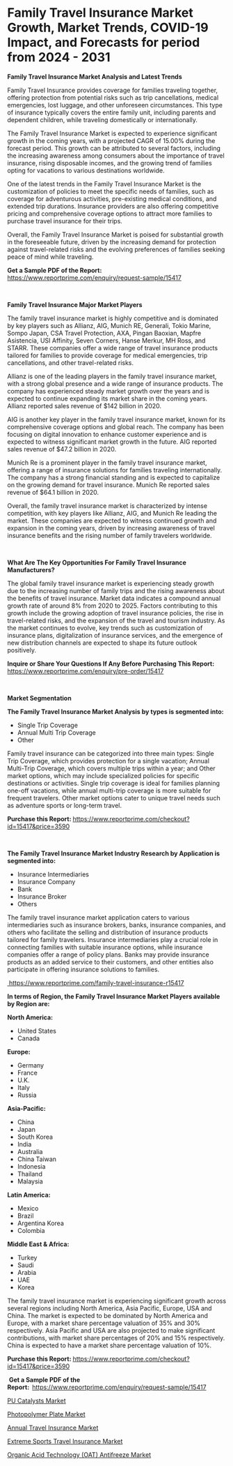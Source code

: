 <p><h1>Family Travel Insurance Market Growth, Market Trends, COVID-19 Impact, and Forecasts for period from 2024 - 2031</h1></p><p><strong>Family Travel Insurance Market Analysis and Latest Trends</strong></p>
<p><p>Family Travel Insurance provides coverage for families traveling together, offering protection from potential risks such as trip cancellations, medical emergencies, lost luggage, and other unforeseen circumstances. This type of insurance typically covers the entire family unit, including parents and dependent children, while traveling domestically or internationally.</p><p>The Family Travel Insurance Market is expected to experience significant growth in the coming years, with a projected CAGR of 15.00% during the forecast period. This growth can be attributed to several factors, including the increasing awareness among consumers about the importance of travel insurance, rising disposable incomes, and the growing trend of families opting for vacations to various destinations worldwide.</p><p>One of the latest trends in the Family Travel Insurance Market is the customization of policies to meet the specific needs of families, such as coverage for adventurous activities, pre-existing medical conditions, and extended trip durations. Insurance providers are also offering competitive pricing and comprehensive coverage options to attract more families to purchase travel insurance for their trips.</p><p>Overall, the Family Travel Insurance Market is poised for substantial growth in the foreseeable future, driven by the increasing demand for protection against travel-related risks and the evolving preferences of families seeking peace of mind while traveling.</p></p>
<p><strong>Get a Sample PDF of the Report:&nbsp;</strong> <a href="https://www.reportprime.com/enquiry/request-sample/15417">https://www.reportprime.com/enquiry/request-sample/15417</a></p>
<p>&nbsp;</p>
<p><strong>Family Travel Insurance Major Market Players</strong></p>
<p><p>The family travel insurance market is highly competitive and is dominated by key players such as Allianz, AIG, Munich RE, Generali, Tokio Marine, Sompo Japan, CSA Travel Protection, AXA, Pingan Baoxian, Mapfre Asistencia, USI Affinity, Seven Corners, Hanse Merkur, MH Ross, and STARR. These companies offer a wide range of travel insurance products tailored for families to provide coverage for medical emergencies, trip cancellations, and other travel-related risks.</p><p>Allianz is one of the leading players in the family travel insurance market, with a strong global presence and a wide range of insurance products. The company has experienced steady market growth over the years and is expected to continue expanding its market share in the coming years. Allianz reported sales revenue of $142 billion in 2020.</p><p>AIG is another key player in the family travel insurance market, known for its comprehensive coverage options and global reach. The company has been focusing on digital innovation to enhance customer experience and is expected to witness significant market growth in the future. AIG reported sales revenue of $47.2 billion in 2020.</p><p>Munich Re is a prominent player in the family travel insurance market, offering a range of insurance solutions for families traveling internationally. The company has a strong financial standing and is expected to capitalize on the growing demand for travel insurance. Munich Re reported sales revenue of $64.1 billion in 2020.</p><p>Overall, the family travel insurance market is characterized by intense competition, with key players like Allianz, AIG, and Munich Re leading the market. These companies are expected to witness continued growth and expansion in the coming years, driven by increasing awareness of travel insurance benefits and the rising number of family travelers worldwide.</p></p>
<p>&nbsp;</p>
<p><strong>What Are The Key Opportunities For Family Travel Insurance Manufacturers?</strong></p>
<p><p>The global family travel insurance market is experiencing steady growth due to the increasing number of family trips and the rising awareness about the benefits of travel insurance. Market data indicates a compound annual growth rate of around 8% from 2020 to 2025. Factors contributing to this growth include the growing adoption of travel insurance policies, the rise in travel-related risks, and the expansion of the travel and tourism industry. As the market continues to evolve, key trends such as customization of insurance plans, digitalization of insurance services, and the emergence of new distribution channels are expected to shape its future outlook positively.</p></p>
<p><strong>Inquire or Share Your Questions If Any Before Purchasing This Report:</strong> <a href="https://www.reportprime.com/enquiry/pre-order/15417">https://www.reportprime.com/enquiry/pre-order/15417</a></p>
<p>&nbsp;</p>
<p><strong>Market Segmentation</strong></p>
<p><strong>The Family Travel Insurance Market Analysis by types is segmented into:</strong></p>
<p><ul><li>Single Trip Coverage</li><li>Annual Multi Trip Coverage</li><li>Other</li></ul></p>
<p><p>Family travel insurance can be categorized into three main types: Single Trip Coverage, which provides protection for a single vacation; Annual Multi-Trip Coverage, which covers multiple trips within a year; and Other market options, which may include specialized policies for specific destinations or activities. Single trip coverage is ideal for families planning one-off vacations, while annual multi-trip coverage is more suitable for frequent travelers. Other market options cater to unique travel needs such as adventure sports or long-term travel.</p></p>
<p><strong>Purchase this Report:&nbsp;</strong><a href="https://www.reportprime.com/checkout?id=15417&price=3590">https://www.reportprime.com/checkout?id=15417&price=3590</a></p>
<p>&nbsp;</p>
<p><strong>The Family Travel Insurance Market Industry Research by Application is segmented into:</strong></p>
<p><ul><li>Insurance Intermediaries</li><li>Insurance Company</li><li>Bank</li><li>Insurance Broker</li><li>Others</li></ul></p>
<p><p>The family travel insurance market application caters to various intermediaries such as insurance brokers, banks, insurance companies, and others who facilitate the selling and distribution of insurance products tailored for family travelers. Insurance intermediaries play a crucial role in connecting families with suitable insurance options, while insurance companies offer a range of policy plans. Banks may provide insurance products as an added service to their customers, and other entities also participate in offering insurance solutions to families.</p></p>
<p><a href="https://www.reportprime.com/family-travel-insurance-r15417">&nbsp;https://www.reportprime.com/family-travel-insurance-r15417</a></p>
<p><strong>In terms of Region, the Family Travel Insurance Market Players available by Region are:</strong></p>
<p>
    <p> <strong> North America: </strong>
        <ul>
            <li>United States</li>
            <li>Canada</li>
        </ul>
        </p> 
    <p> <strong> Europe: </strong>
        <ul>
            <li>Germany</li>
            <li>France</li>
            <li>U.K.</li>
            <li>Italy</li>
            <li>Russia</li>
        </ul>
        </p> 
    <p> <strong> Asia-Pacific: </strong>
        <ul>
            <li>China</li>
            <li>Japan</li>
            <li>South Korea</li>
            <li>India</li>
            <li>Australia</li>
            <li>China Taiwan</li>
            <li>Indonesia</li>
            <li>Thailand</li>
            <li>Malaysia</li>
        </ul>
        </p> 
    <p> <strong> Latin America: </strong>
        <ul>
            <li>Mexico</li>
            <li>Brazil</li>
            <li>Argentina Korea</li>
            <li>Colombia</li>
        </ul>
        </p> 
    <p> <strong> Middle East & Africa: </strong>
        <ul>
            <li>Turkey</li>
            <li>Saudi</li>
            <li>Arabia</li>
            <li>UAE</li>
            <li>Korea</li>
        </ul>
    </p>
    </p>
<p><p>The family travel insurance market is experiencing significant growth across several regions including North America, Asia Pacific, Europe, USA and China. The market is expected to be dominated by North America and Europe, with a market share percentage valuation of 35% and 30% respectively. Asia Pacific and USA are also projected to make significant contributions, with market share percentages of 20% and 15% respectively. China is expected to have a market share percentage valuation of 10%.</p></p>
<p><strong>Purchase this Report: </strong><a href="https://www.reportprime.com/checkout?id=15417&price=3590">https://www.reportprime.com/checkout?id=15417&price=3590</a></p>
<p>&nbsp;<strong>Get a Sample PDF of the Report:&nbsp;&nbsp;</strong><a href="https://www.reportprime.com/enquiry/request-sample/15417">https://www.reportprime.com/enquiry/request-sample/15417</a></p>
<p><strong></strong></p>
<p><p><a href="https://issuu.com/reportprime-2/docs/pu-catalysts-market-size-2030.pptx">PU Catalysts Market</a></p><p><a href="https://issuu.com/reportprime-2/docs/photopolymer-plate-market-size-2030.pptx">Photopolymer Plate Market</a></p><p><a href="https://github.com/markusgodoy/Market-Research-Report-List-2/blob/main/annual-travel-insurance-market.md">Annual Travel Insurance Market</a></p><p><a href="https://github.com/arionmp/Market-Research-Report-List-2/blob/main/extreme-sports-travel-insurance-market.md">Extreme Sports Travel Insurance Market</a></p><p><a href="https://www.linkedin.com/pulse/organic-acid-technology-oat-antifreeze-market-size-growth-clxne?trackingId=BKyRRFEuXLyX%2FpRA7kjsXg%3D%3D">Organic Acid Technology (OAT) Antifreeze Market</a></p></p>